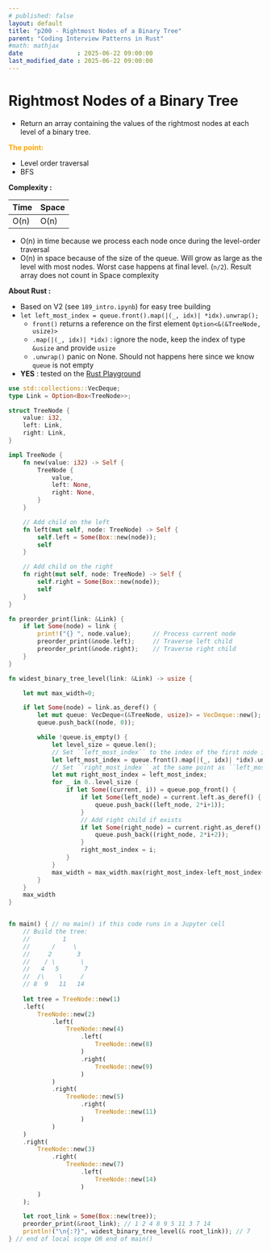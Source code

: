 ```yaml
---
# published: false
layout: default
title: "p200 - Rightmost Nodes of a Binary Tree"
parent: "Coding Interview Patterns in Rust"
#math: mathjax
date               : 2025-06-22 09:00:00
last_modified_date : 2025-06-22 09:00:00
---
```


# Rightmost Nodes of a Binary Tree

* Return an array containing the values of the rightmost nodes at each level of a binary tree.




<span style="color:orange"><b>The point:</b></span>

* Level order traversal
* BFS



**Complexity :**

| Time        | Space |
|-------------|-------|
| O(n)        | O(n)  |

* O(n) in time because we process each node once during the level-order traversal
* O(n) in space because of the size of the queue. Will grow as large as the level with most nodes. Worst case happens at final level. (``n/2``). Result array does not count in Space complexity 

**About Rust :**
* Based on V2 (see ``189_intro.ipynb``) for easy tree building
* `let left_most_index = queue.front().map(|(_, idx)| *idx).unwrap();`
    * ``front()`` returns a reference on the first element `Option<&(&TreeNode, usize)>`
    * `.map(|(_, idx)| *idx)` : ignore the node, keep the index of type ``&usize`` and  provide `usize`
    * `.unwrap()` panic on None. Should not happens here since we know `queue` is not empty 
* **YES** : tested on the [Rust Playground](https://play.rust-lang.org/)





<!-- <span style="color:red"><b>TODO : </b></span> 
* Rust : come back on `.as_mut()`, `.as_deref()`         -->


<!-- * <span style="color:lime"><b>Preferred solution?</b></span>      -->



```rust
use std::collections::VecDeque;
type Link = Option<Box<TreeNode>>;

struct TreeNode {
    value: i32,
    left: Link,
    right: Link,
}

impl TreeNode {
    fn new(value: i32) -> Self {
        TreeNode {
            value,
            left: None,
            right: None,
        }
    }

    // Add child on the left
    fn left(mut self, node: TreeNode) -> Self {
        self.left = Some(Box::new(node));
        self
    }

    // Add child on the right
    fn right(mut self, node: TreeNode) -> Self {
        self.right = Some(Box::new(node));
        self
    }
}

fn preorder_print(link: &Link) {
    if let Some(node) = link {
        print!("{} ", node.value);      // Process current node
        preorder_print(&node.left);     // Traverse left child
        preorder_print(&node.right);    // Traverse right child
    }
}

fn widest_binary_tree_level(link: &Link) -> usize {

    let mut max_width=0;

    if let Some(node) = link.as_deref() {                               // link is an &Option<Box<TreeNode>> and link.as_deref() returns an Option<&TreeNode>
        let mut queue: VecDeque<(&TreeNode, usize)> = VecDeque::new();  // stores pairs: (reference to node, position index in a full binary tree layout)
        queue.push_back((node, 0));                                     // node is a &TreeNode which can be pushed

        while !queue.is_empty() {
            let level_size = queue.len();
            // Set ``left_most_index`` to the index of the first node in this level 
            let left_most_index = queue.front().map(|(_, idx)| *idx).unwrap(); // we know queue in NOT empty 
            // Set ``right_most_index`` at the same point as ``left_most_index`` and update is as we traverse the level
            let mut right_most_index = left_most_index;
            for _ in 0..level_size {
                if let Some((current, i)) = queue.pop_front() {
                    if let Some(left_node) = current.left.as_deref() {
                        queue.push_back((left_node, 2*i+1));
                    }
                    // Add right child if exists
                    if let Some(right_node) = current.right.as_deref() {
                        queue.push_back((right_node, 2*i+2));
                    }
                    right_most_index = i;
                }
            }
            max_width = max_width.max(right_most_index-left_most_index+1)
        }
    }
    max_width
}


fn main() { // no main() if this code runs in a Jupyter cell 
    // Build the tree:
    //         1
    //      /     \
    //     2       3
    //    / \       \ 
    //   4   5       7 
    //  /\    \     /
    // 8  9   11   14
   
    let tree = TreeNode::new(1)
    .left(
        TreeNode::new(2)
            .left(
                TreeNode::new(4)
                    .left(
                        TreeNode::new(8)
                    )   
                    .right(
                        TreeNode::new(9)
                    )  
            )
            .right(
                TreeNode::new(5)
                    .right(
                        TreeNode::new(11)
                    ) 
            )
    )
    .right(
        TreeNode::new(3)
            .right(
                TreeNode::new(7)
                    .left(
                        TreeNode::new(14)
                    )
        )           
    );

    let root_link = Some(Box::new(tree));
    preorder_print(&root_link); // 1 2 4 8 9 5 11 3 7 14   
    println!("\n{:?}", widest_binary_tree_level(& root_link)); // 7 
} // end of local scope OR end of main()
```
